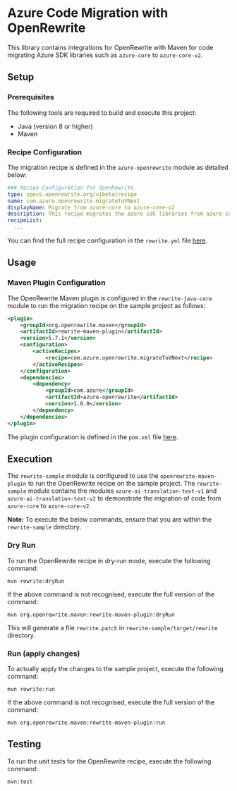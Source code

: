 # Azure Code Migration with OpenRewrite

This library contains integrations for OpenRewrite with Maven for code migrating Azure SDK libraries
such as `azure-core` to `azure-core-v2`.

## Setup

### Prerequisites
The following tools are required to build and execute this project:
- Java (version 8 or higher)
- Maven

### Recipe Configuration

The migration recipe is defined in the `azure-openrewrite` module as detailed below:

```yaml
### Recipe Configuration for OpenRewrite
type: specs.openrewrite.org/v1beta/recipe
name: com.azure.openrewrite.migrateToVNext
displayName: Migrate from azure-core to azure-core-v2
description: This recipe migrates the azure sdk libraries from azure-core to azure-core-v2 and clientcore libraries.
recipeList:
  ...
```
You can find the full recipe configuration in the `rewrite.yml` file [here](https://github.com/Azure/azsdk-java-rewrite-recipes/blob/main/rewrite-java-core/src/main/resources/META-INF/rewrite/rewrite.yml).


## Usage
### Maven Plugin Configuration
The OpenRewrite Maven plugin is configured in the `rewrite-java-core` module to run the migration recipe on the sample project
as follows:
```xml
<plugin>
    <groupId>org.openrewrite.maven</groupId>
    <artifactId>rewrite-maven-plugin</artifactId>
    <version>5.7.1</version>
    <configuration>
        <activeRecipes>
            <recipe>com.azure.openrewrite.migrateToVNext</recipe>
        </activeRecipes>
    </configuration>
    <dependencies>
        <dependency>
            <groupId>com.azure</groupId>
            <artifactId>azure-openrewrite</artifactId>
            <version>1.0.0</version>
        </dependency>
    </dependencies>
</plugin>
```
The plugin configuration is defined in the `pom.xml` file [here](https://github.com/Azure/azsdk-java-rewrite-recipes/blob/main/rewrite-sample/pom.xml).

## Execution
The `rewrite-sample` module is configured to use the `openrewrite-maven-plugin` to run the OpenRewrite recipe on the sample project.
The `rewrite-sample` module contains the modules `azure-ai-translation-text-v1` and `azure-ai-translation-text-v2`
to demonstrate the migration of code from `azure-core` to `azure-core-v2`.

**Note:** To execute the below commands, ensure that you are within the `rewrite-sample` directory.

### Dry Run
To run the OpenRewrite recipe in dry-run mode, execute the following command:
```shell
mvn rewrite:dryRun
```
If the above command is not recognised, execute the full version of the command:

```shell
mvn org.openrewrite.maven:rewrite-maven-plugin:dryRun
```

This will generate a file `rewrite.patch` in `rewrite-sample/target/rewrite` directory.

### Run (apply changes)
To actually apply the changes to the sample project, execute the following command:
```shell
mvn rewrite:run
```
If the above command is not recognised, execute the full version of the command:

```shell
mvn org.openrewrite.maven:rewrite-maven-plugin:run
```

## Testing
To run the unit tests for the OpenRewrite recipe, execute the following command:
```shell
mvn:test
```





